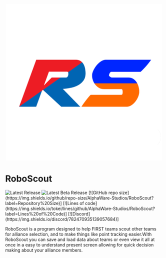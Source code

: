<p align="center">
  <img width="500px" src="Assets/Sprites/RS Logo.png">
</p>

# RoboScout
<img alt="Latest Release" src="https://img.shields.io/badge/dynamic/json?color=%230026ff&label=Release%20Version&query=LatestVersion&url=alphawarestudios.com%2FData%2FRoboScout">
<img alt="Latest Beta Release" src="https://img.shields.io/badge/dynamic/json?color=%23ff6a00&label=Beta%20Version&query=LatestBetaVersion&url=alphawarestudios.com%2FData%2FRoboScout">
[![GitHub repo size](https://img.shields.io/github/repo-size/AlphaWare-Studios/RoboScout?label=Repository%20Size)]
[![Lines of code](https://img.shields.io/tokei/lines/github/AlphaWare-Studios/RoboScout?label=Lines%20of%20Code)]
[![Discord](https://img.shields.io/discord/782470935139057684)]

RoboScout is a program designed to help FIRST teams scout other teams for alliance selection, and to make things like point tracking easier.​ With RoboScout you can save and load data about teams or even view it all at once in a easy to understand present screen allowing for quick decision making about your alliance members.
